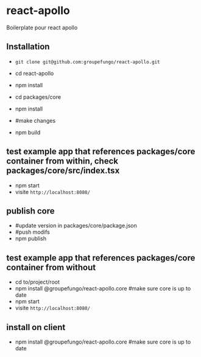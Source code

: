 # react-apollo

Boilerplate pour react apollo

## Installation

* `git clone git@github.com:groupefungo/react-apollo.git`
* cd react-apollo
* npm install

* cd packages/core
* npm install
* #make changes
* npm build

## test example app that references packages/core container from within, check packages/core/src/index.tsx

* npm start
* visite `http://localhost:8080/`

## publish core

* #update version in packages/core/package.json
* #push modifs
* npm publish

## test example app that references packages/core container from without

* cd to/project/root
* npm install @groupefungo/react-apollo.core #make sure core is up to date
* npm start
* visite `http://localhost:8080/`

## install on client

* npm install @groupefungo/react-apollo.core #make sure core is up to date
